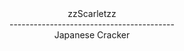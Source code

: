 <!--<a href="https://github.com/kawarimidoll/typograssy" ><div align="center"><img alt="typograssy" src="https://typograssy.deno.dev/api?text=zzScarletzz&l0=97f40b&l1=f50049&l2=ff00c8&l3=ff0000&l4=ff00d0&bg=1dfa00&speed=16&comment=Ilove%20Flandre%20Scarlet"></a> -->
<div align="center">zzScarletzz</div>
<div align="center">-----------------------------------------</div>
<div align="center">Japanese Cracker</div>

<!--
**zzScarletzz/zzScarletzz** is a ✨ _special_ ✨ repository because its `README.md` (this file) appears on your GitHub profile.

Here are some ideas to get you started:

- 🔭 I’m currently working on ...
- 🌱 I’m currently learning ...
- 👯 I’m looking to collaborate on ...
- 🤔 I’m looking for help with ...
- 💬 Ask me about ...
- 📫 How to reach me: ...
- 😄 Pronouns: ...
- ⚡ Fun fact: ...
-->
